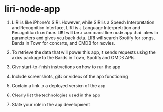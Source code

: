 # liri-node-app


1. LIRI is like iPhone's SIRI. However, while SIRI is a Speech Interpretation and Recognition Interface, LIRI is a Language Interpretation and Recognition Interface. LIRI will be a command line node app that takes in parameters and gives you back data. LIRI will search Spotify for songs, Bands in Town for concerts, and OMDB for movies.

2. To retrieve the data that will power this app, it sends requests using the axios package to the Bands in Town, Spotify and OMDB APIs. 

3. Give start-to-finish instructions on how to run the app

4. Include screenshots, gifs or videos of the app functioning

5. Contain a link to a deployed version of the app

5. Clearly list the technologies used in the app

6. State your role in the app development
